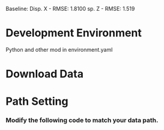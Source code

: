 Baseline:
Disp. X - RMSE: 1.8100
sp. Z - RMSE: 1.519

# Development Environment 
Python and other mod in environment.yaml
# Download Data
# Path Setting 
### Modify the following code to match your data path.
